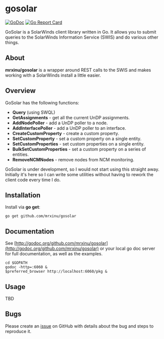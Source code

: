 # gosolar

[![GoDoc](https://godoc.org/github.com/mrxinu/gosolar?status.png)](http://godoc.org/github.com/mrxinu/gosolar) [![Go Report Card](https://goreportcard.com/badge/github.com/mrxinu/gosolar)](https://goreportcard.com/report/github.com/mrxinu/gosolar)

GoSolar is a SolarWinds client library written in Go. It allows you
to submit queries to the SolarWinds Information Service (SWIS) and
do various other things.

## About

**mrxinu/gosolar** is a wrapper around REST calls to the SWIS and makes
working with a SolarWinds install a little easier.

## Overview

GoSolar has the following functions:

* **Query** (using SWQL)
* **GetAssignments** - get all the current UnDP assignments.
* **AddNodePoller** - add a UnDP poller to a node.
* **AddInterfacePoller** - add a UnDP poller to an interface.
* **CreateCustomProperty** - create a custom property.
* **SetCustomProperty** - set a custom property on a single entity.
* **SetCustomProperties** - set custom properties on a single entity.
* **BulkSetCustomProperties** - set a custom property on a series of entities.
* **RemoveNCMNodes** - remove nodes from NCM monitoring.

GoSolar is under development, so I would not start using this straight
away. Initially it's here so I can write some utilities without having
to rework the client code every time I do.

## Installation

Install via **go get**:

```shell
go get github.com/mrxinu/gosolar
```

## Documentation

See [http://godoc.org/github.com/mrxinu/gosolar](http://godoc.org/github.com/mrxinu/gosolar) or your local go doc
server for full documentation, as well as the examples.

```shell
cd $GOPATH
godoc -http=:6060 &
$preferred_browser http://localhost:6060/pkg &
```

## Usage

TBD

## Bugs

Please create an [issue](https://github.com/mrxinu/gosolar/issues) on
GitHub with details about the bug and steps to reproduce it.
